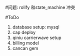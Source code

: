 #问题:
rolify 和state_machine 冲突

#ToDo

1. database setup: mysql
2. cap deploy
3. qiniu carrierwave setup
4. billing model
5. cancan gem
